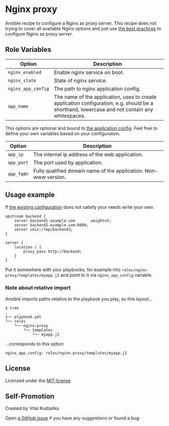 # Nginx proxy

Ansible recipe to configure a Nginx as proxy server. This recipe does not
trying to cover all available Nginx options and just use [the best practices](https://github.com/h5bp/server-configs-nginx)
to configure Nginx as proxy server.

## Role Variables

Option | Description
---|---
`nginx_enabled` | Enable nginx service on boot.
`nginx_state` | State of nginx service.
`nginx_app_config` | The path to nginx application config.
`app_name` | The name of the application, uses to create application configuration, e.g. should be a shorthand, lowercase and not contain any whitespaces.

This options are optional and bound to [the application config](templates/proxy-app.j2). Feel
free to define your own variables based on your configuration.

Option | Description
---|---
`app_ip` | The internal ip address of the web application.
`app_port` | The port used by application.
`app_fqdn` | Fully qualified domain name of the application. Non-www version.

## Usage example

If [the existing configuration](templates/proxy-app.j2) does not satisfy your
needs write your own.

```nginx
upstream backend {
    server backend1.example.com       weight=5;
    server backend2.example.com:8080;
    server unix:/tmp/backend3;
}

server {
    location / {
        proxy_pass http://backend;
    }
}
```

Put it somewhere with your playbooks, for example into
`roles/nginx-proxy/templates/myapp.j2` and point to it via `nginx_app_config`
variable.

### Note about relative import

Ansible imports paths relative to the playbook you play, so this layout...

```shell
$ tree
.
├── playbook.yml
└── roles
    └── nginx-proxy
        └── templates
            └── myapp.j2
```

...corresponds to this option

```ansible
nginx_app_config: roles/nginx-proxy/templates/myapp.j2
```

## License

Licensed under the [MIT license](http://mit-license.org/vitalk).

## Self-Promotion

Created by Vital Kudzelka.

Open [a GitHub issue](https://github.com/vitalk/ansible-nginx-proxy) if you have any suggestions or found a bug.
